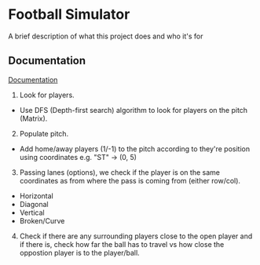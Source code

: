 
# Football Simulator

A brief description of what this project does and who it's for




## Documentation

[Documentation](https://linktodocumentation)

1. Look for players.
- Use DFS (Depth-first search) algorithm to look for players on the pitch (Matrix).

2. Populate pitch.
- Add home/away players (1/-1) to the pitch according to they're position using coordinates e.g. "ST" -> (0, 5)

3. Passing lanes (options), we check if the player is on the same coordinates as from where the pass is coming from (either row/col).
- Horizontal
- Diagonal
- Vertical
- Broken/Curve

4. Check if there are any surrounding players close to the open player and if there is, check how far the ball has to travel vs how close the oppostion player is to the player/ball.
